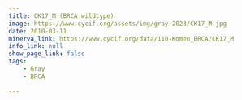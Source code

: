 ```yaml
---
title: CK17_M (BRCA wildtype)
image: https://www.cycif.org/assets/img/gray-2023/CK17_M.jpg
date: 2010-03-11
minerva_link: https://www.cycif.org/data/110-Komen_BRCA/CK17_M
info_link: null
show_page_link: false
tags:
    - Gray
    - BRCA

---
```

